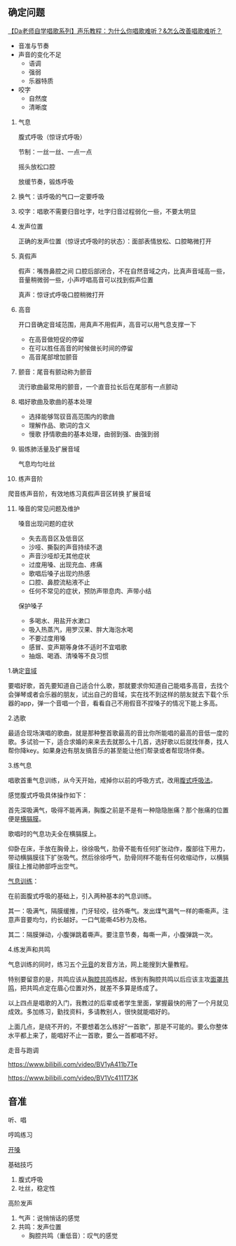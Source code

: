 

## 确定问题

[【Da老师自学唱歌系列】声乐教程：为什么你唱歌难听？&怎么改善唱歌难听？](https://www.bilibili.com/video/BV1t54y1Q7mG)

- 音准与节奏
- 声音的变化不足
  - 语调
  - 强弱
  - 乐器特质
- 咬字
  - 自然度
  - 清晰度





1. 气息

   腹式呼吸（惊讶式呼吸）

   节制：一丝一丝、一点一点

   摇头放松口腔

   放缓节奏，锻炼呼吸

2. 换气：该呼吸的气口一定要呼吸

3. 咬字：唱歌不需要归音吐字，吐字归音过程弱化一些，不要太明显

4. 发声位置

   正确的发声位置（惊讶式呼吸时的状态）：面部表情放松、口腔略微打开

5. 真假声

   假声：嘴唇鼻腔之间 口腔后部闭合，不在自然音域之内，比真声音域高一些，音量稍微弱一些，小声哼唱高音可以找到假声位置

   真声：惊讶式呼吸口腔稍微打开

6. 高音

   开口音确定音域范围，用真声不用假声，高音可以用气息支撑一下

   - 在高音做短促的停留
   - 在可以胜任高音的时候做长时间的停留
   - 高音尾部增加颤音

7. 颤音：尾音有颤动称为颤音

   流行歌曲最常用的颤音，一个直音拉长后在尾部有一点颤动

8. 唱好歌曲及歌曲的基本处理

   - 选择能够驾驭音高范围内的歌曲
   - 理解作品、歌词的含义
   - 慢歌 抒情歌曲的基本处理，由弱到强、由强到弱

9. 锻炼肺活量及扩展音域

   气息均匀吐丝

10. 练声音阶

   爬音练声音阶，有效地练习真假声音区转换 扩展音域

11. 嗓音的常见问题及维护

    嗓音出现问题的症状

    - 失去高音区及低音区
    - 沙哑、撕裂的声音持续不退
    - 声音沙哑却无其他症状
    - 过度用嗓、出现充血、疼痛
    - 歌唱后嗓子出现灼热感
    - 口腔、鼻腔流粘液不止
    - 任何不常见的症状，预防声带息肉、声带小结

    保护嗓子

    - 多喝水、用盐开水漱口
    - 吸入热蒸汽，用罗汉果、胖大海泡水喝
    - 不要过度用嗓
    - 感冒、变声期等身体不适时不宜唱歌
    - 抽烟、喝酒、清嗓等不良习惯






1.确定[音域](https://www.zhihu.com/search?q=音域&search_source=Entity&hybrid_search_source=Entity&hybrid_search_extra={"sourceType"%3A"answer"%2C"sourceId"%3A20677972})

要唱好歌，首先要知道自己适合什么歌，那就要求你知道自己能唱多高音，去找个会弹琴或者会乐器的朋友，试出自己的音域，实在找不到这样的朋友就去下载个乐器的app，弹一个音唱一个音，看看自己不用假音不捏嗓子的情况下能上多高。

2.选歌

最适合现场演唱的歌曲，就是那种整首歌最高的音比你所能唱的最高的音低一度的歌。多试验一下，适合求婚的来来去去就那么十几首，选好歌以后就找伴奏，找人帮你降key。如果身边有朋友搞音乐的甚至能让他们帮录或者帮现场伴奏。

3.练气息

唱歌首重气息训练，从今天开始，戒掉你以前的呼吸方式，改用[腹式呼吸法](https://www.zhihu.com/search?q=腹式呼吸法&search_source=Entity&hybrid_search_source=Entity&hybrid_search_extra={"sourceType"%3A"answer"%2C"sourceId"%3A20677972})。

感觉腹式呼吸具体操作如下：

首先深吸满气，吸得不能再满，胸腹之前是不是有一种隐隐胀痛？那个胀痛的位置便是[横膈膜](https://www.zhihu.com/search?q=横膈膜&search_source=Entity&hybrid_search_source=Entity&hybrid_search_extra={"sourceType"%3A"answer"%2C"sourceId"%3A20677972})。

歌唱时的气息功夫全在横膈膜上。

仰卧在床，手放在胸骨上，徐徐吸气，肋骨不能有任何扩张动作，腹部往下用力，带动横膈膜往下扩张吸气。然后徐徐呼气，肋骨同样不能有任何收缩动作，以横膈膜往上推动肺部呼出空气。

[气息训练](https://www.zhihu.com/search?q=气息训练&search_source=Entity&hybrid_search_source=Entity&hybrid_search_extra={"sourceType"%3A"answer"%2C"sourceId"%3A20677972})：

在前面腹式呼吸的基础上，引入两种基本的气息训练。

其一：吸满气，隔膜缓推，门牙轻咬，往外嘶气。发出煤气漏气一样的嘶嘶声。注意声音要均匀，约长越好。一口气能嘶45秒为及格。

其二：隔膜弹动，小腹弹跳着嘶声。要注意节奏，每嘶一声，小腹弹跳一次。

4.练发声和共鸣

气息训练的同时，练习五个[元音](https://www.zhihu.com/search?q=元音&search_source=Entity&hybrid_search_source=Entity&hybrid_search_extra={"sourceType"%3A"answer"%2C"sourceId"%3A20677972})的发音方法，网上能搜到大量教程。

特别要留意的是，共鸣应该从[胸腔共鸣](https://www.zhihu.com/search?q=胸腔共鸣&search_source=Entity&hybrid_search_source=Entity&hybrid_search_extra={"sourceType"%3A"answer"%2C"sourceId"%3A20677972})练起，练到有胸腔共鸣以后应该主攻[面罩共鸣](https://www.zhihu.com/search?q=面罩共鸣&search_source=Entity&hybrid_search_source=Entity&hybrid_search_extra={"sourceType"%3A"answer"%2C"sourceId"%3A20677972})，把共鸣点定在眉心位置对外，就差不多算是练成了。

以上四点是唱歌的入门，我教过的后辈或者学生里面，掌握最快的用了一个月就见成效。多加练习，勤找资料，多请教别人，很快就能唱好的。

上面几点，是绕不开的，不要想着怎么练好“一首歌”，那是不可能的。要么你整体水平都上来了，能唱好不止一首歌，要么一首都唱不好。

















走音与跑调

https://www.bilibili.com/video/BV1yA411b7Te







https://www.bilibili.com/video/BV1Vc411T73K

## 音准

听、唱



哼鸣练习

[开嗓](https://www.bilibili.com/video/BV1Vc411T73K)

基础技巧

1. 腹式呼吸
2. 吐丝，稳定性

高阶发声

1. 气声：说悄悄话的感觉
2. 共鸣：发声位置
   - 胸腔共鸣（重低音）：叹气的感觉

